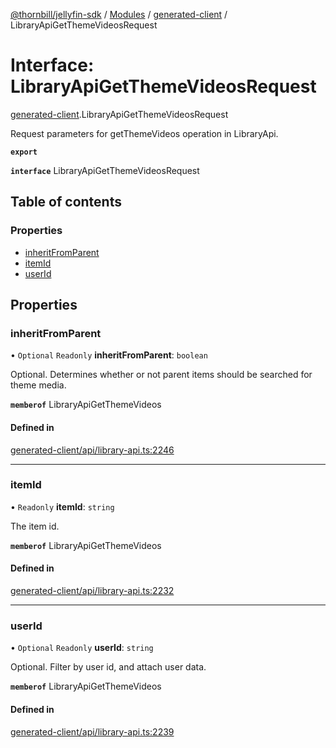 [@thornbill/jellyfin-sdk](../README.md) / [Modules](../modules.md) / [generated-client](../modules/generated_client.md) / LibraryApiGetThemeVideosRequest

# Interface: LibraryApiGetThemeVideosRequest

[generated-client](../modules/generated_client.md).LibraryApiGetThemeVideosRequest

Request parameters for getThemeVideos operation in LibraryApi.

**`export`**

**`interface`** LibraryApiGetThemeVideosRequest

## Table of contents

### Properties

- [inheritFromParent](generated_client.LibraryApiGetThemeVideosRequest.md#inheritfromparent)
- [itemId](generated_client.LibraryApiGetThemeVideosRequest.md#itemid)
- [userId](generated_client.LibraryApiGetThemeVideosRequest.md#userid)

## Properties

### inheritFromParent

• `Optional` `Readonly` **inheritFromParent**: `boolean`

Optional. Determines whether or not parent items should be searched for theme media.

**`memberof`** LibraryApiGetThemeVideos

#### Defined in

[generated-client/api/library-api.ts:2246](https://github.com/thornbill/jellyfin-sdk-typescript/blob/c68c853/src/generated-client/api/library-api.ts#L2246)

___

### itemId

• `Readonly` **itemId**: `string`

The item id.

**`memberof`** LibraryApiGetThemeVideos

#### Defined in

[generated-client/api/library-api.ts:2232](https://github.com/thornbill/jellyfin-sdk-typescript/blob/c68c853/src/generated-client/api/library-api.ts#L2232)

___

### userId

• `Optional` `Readonly` **userId**: `string`

Optional. Filter by user id, and attach user data.

**`memberof`** LibraryApiGetThemeVideos

#### Defined in

[generated-client/api/library-api.ts:2239](https://github.com/thornbill/jellyfin-sdk-typescript/blob/c68c853/src/generated-client/api/library-api.ts#L2239)
